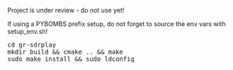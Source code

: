 Project is under review - do not use yet!

If using a PYBOMBS prefix setup, do not forget to source the env vars with setup_env.sh!

<pre>
cd gr-sdrplay
mkdir build && cmake .. && make
sudo make install && sudo ldconfig
</pre>

